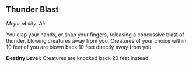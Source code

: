 ## Thunder Blast

_Major ability. Air._

You clap your hands, or snap your fingers, releasing a concussive blast of thunder, blowing creatures away from you. Creatures of your choice within 10 feet of you are blown back 10 feet directly away from you.

**Destiny Level:**
Creatures are knocked back 20 feet instead.
